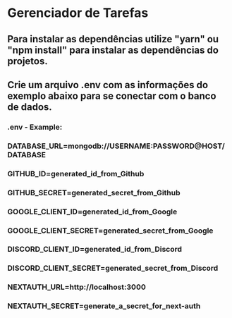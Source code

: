 # Gerenciador de Tarefas

## Para instalar as dependências utilize "yarn" ou "npm install" para instalar as dependências do projetos.

## Crie um arquivo .env com as informações do exemplo abaixo para se conectar com o banco de dados.

### .env - Example:

### DATABASE_URL=mongodb://USERNAME:PASSWORD@HOST/DATABASE

### GITHUB_ID=generated_id_from_Github

### GITHUB_SECRET=generated_secret_from_Github

### GOOGLE_CLIENT_ID=generated_id_from_Google

### GOOGLE_CLIENT_SECRET=generated_secret_from_Google

### DISCORD_CLIENT_ID=generated_id_from_Discord

### DISCORD_CLIENT_SECRET=generated_secret_from_Discord

### NEXTAUTH_URL=http://localhost:3000

### NEXTAUTH_SECRET=generate_a_secret_for_next-auth
